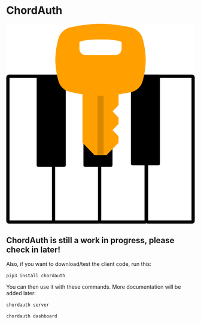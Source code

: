 # ChordAuth
![ChordAuth Logo](https://raw.githubusercontent.com/SeafoodStudios/ChordAuth/refs/heads/main/resources/logo.png)
## ChordAuth is still a work in progress, please check in later!
Also, if you want to download/test the client code, run this:
```
pip3 install chordauth
```
You can then use it with these commands. More documentation will be added later:
```
chordauth server
```
```
chordauth dashboard
```
